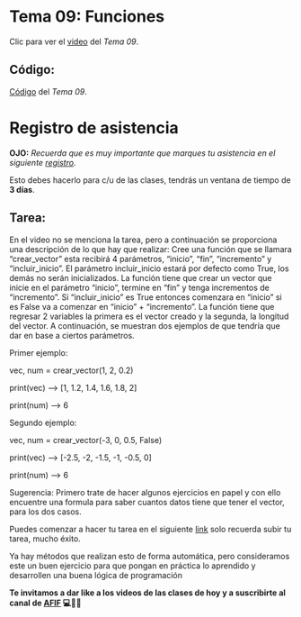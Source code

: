  # __Tema 09: Funciones__


Clic para ver el [video](https://youtu.be/7xuTaPP5rQo) del _Tema 09_.


## Código:
[Código](https://github.com/AFIF-UG/Introduccion_a_Python_2022/blob/main/Clase_07/Codigo_tema_9.ipynb) del _Tema 09_.


# Registro de asistencia
__OJO:__ _Recuerda que es muy importante que marques tu asistencia en el siguiente [registro](https://docs.google.com/forms/d/e/1FAIpQLSf9bVWeSoYGB7CK2Q89PhBGZmyzAfPOE_SaYeOzUMGVFMhmuQ/viewform?usp=sf_link)_.

Esto debes hacerlo para c/u de las clases, tendrás un ventana de tiempo de __3 días__.

## Tarea:
En el video no se menciona la tarea, pero a continuación se proporciona una descripción de lo que hay que realizar:
Cree una función que se llamara “crear_vector” esta recibirá 4 parámetros, “inicio”, “fin”, “incremento” y “incluir_inicio”. El parámetro incluir_inicio estará por defecto como True, los demás no serán inicializados. La función tiene que crear un vector que inicie en el parámetro “inicio”, termine en “fin” y tenga incrementos de “incremento”. Si “incluir_inicio” es True entonces comenzara en “inicio” si es False va a comenzar en “inicio” + “incremento”. La función tiene que regresar 2 variables la primera es el vector creado y la segunda, la longitud del vector. A continuación, se muestran dos ejemplos de que tendría que dar en base a ciertos parámetros.

Primer ejemplo:

vec, num = crear_vector(1, 2, 0.2)

print(vec) --> [1, 1.2, 1.4, 1.6, 1.8, 2] 

print(num) --> 6 

Segundo ejemplo:    

vec, num = crear_vector(-3, 0, 0.5, False)

print(vec) --> [-2.5, -2, -1.5, -1, -0.5, 0] 

print(num) --> 6 

Sugerencia: Primero trate de hacer algunos ejercicios en papel y con ello encuentre una formula para saber cuantos datos tiene que tener el vector, para los dos casos. 

Puedes comenzar a hacer tu tarea en el siguiente [link](https://github.com/AFIF-UG/Introduccion_a_Python_2022/blob/main/Clase_07/Tarea_Tema_09.ipynb) solo recuerda subir tu tarea, mucho éxito.

Ya hay métodos que realizan esto de forma automática, pero consideramos este un buen ejercicio para que pongan en práctica lo aprendido y desarrollen una buena lógica de programación




__Te invitamos a dar like a los videos de las clases de hoy y a suscribirte al canal de [AFIF](https://www.youtube.com/channel/UCCoXhG-Jl1e1VZIezRn8Y3Q) :computer::snake::sunglasses:__

